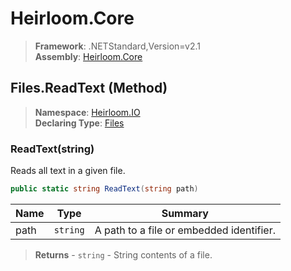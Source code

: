 # Heirloom.Core

> **Framework**: .NETStandard,Version=v2.1  
> **Assembly**: [Heirloom.Core][0]

## Files.ReadText (Method)

> **Namespace**: [Heirloom.IO][0]  
> **Declaring Type**: [Files][1]

### ReadText(string)

Reads all text in a given file.

```cs
public static string ReadText(string path)
```

| Name | Type     | Summary                                  |
|------|----------|------------------------------------------|
| path | `string` | A path to a file or embedded identifier. |

> **Returns** - `string` - String contents of a file.

[0]: ../../../Heirloom.Core.md
[1]: ../Files.md

